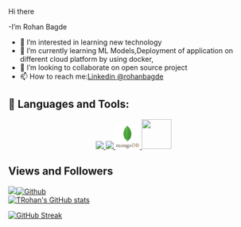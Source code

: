 Hi there

-I’m Rohan Bagde
- 👀 I’m interested in learning new technology
- 🌱 I’m currently learning ML Models,Deployment of application on different cloud platform by using docker,
- 💞️ I’m looking to collaborate on open source project
- 📫 How to reach me:[Linkedin @rohanbagde](https://www.linkedin.com/in/rohan-bagde-6180b489/)

## 🧰 Languages and Tools:
<p align="center">
<a href="https://www.python.org" rel="nofollow"> <img src="https://camo.githubusercontent.com/24303cd2424a9a9c092cb6f3108ae66c45d827c3bb8cac57c93c1831c058e43f/68747470733a2f2f696d672e69636f6e73382e636f6d2f636f6c6f722f34382f3030303030302f707974686f6e2e706e67" data-canonical-src="https://img.icons8.com/color/48/000000/python.png" style="max-width: 100%;"> </a>
  <a href="https://www.mysql.com/" rel="nofollow"> <img src="https://camo.githubusercontent.com/149029be5d632d26129278083a0e1f965fe112b27bb184c0d851a943816a7ee5/68747470733a2f2f696d672e69636f6e73382e636f6d2f666c75656e742f35302f3030303030302f6d7973716c2d6c6f676f2e706e67" data-canonical-src="https://img.icons8.com/fluent/50/000000/mysql-logo.png" style="max-width: 100%;"> </a>
  <a href="https://www.mongodb.com/" rel="nofollow"> <img src="https://raw.githubusercontent.com/devicons/devicon/master/icons/mongodb/mongodb-original-wordmark.svg" alt="mongodb" width="49" height="49" style="max-width: 100%;"> </a>
  <a href="https://flask.palletsprojects.com/" rel="nofollow"><img src="https://camo.githubusercontent.com/3e50a84d1b75aa00a50f87759d14b2af139a3f896e0cdc59ac79eefb3c472742/68747470733a2f2f696d672e69636f6e73382e636f6d2f696f732f35302f3030303030302f666c61736b2e706e67" width="60" height="60" data-canonical-src="https://img.icons8.com/ios/50/000000/flask.png" style="max-width: 100%;"></a>

## Views and Followers
![](https://visitor-badge.laobi.icu/badge?page_id=rohanbagde001.rohanbagde001)[![Github](https://img.shields.io/github/followers/rohanbagde001?label=Follow&style=social)](https://github.com/rohanbagde001)  
[![TRohan's GitHub stats](https://github-readme-stats.vercel.app/api?username=rohanbagde001)](https://github.com/rohanbagde001)

[![GitHub Streak](https://github-readme-streak-stats.herokuapp.com/?user=rohanbagde001)](https://github.com/rohanbagde001)

<!---
rohanbagde001/rohanbagde001 is a ✨ special ✨ repository because its `README.md` (this file) appears on your GitHub profile.
You can click the Preview link to take a look at your changes.
--->
